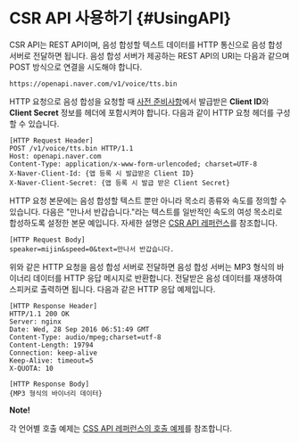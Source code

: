 # CSR API 사용하기 {#UsingAPI}

CSR API는 REST API이며, 음성 합성할 텍스트 데이터를 HTTP 통신으로 음성 합성 서버로 전달하면 됩니다. 음성 합성 서버가 제공하는 REST API의 URI는 다음과 같으며 POST 방식으로 연결을 시도해야 합니다.

```
https://openapi.naver.com/v1/voice/tts.bin
```

HTTP 요청으로 음성 합성을 요청할 때 [사전 준비사항](#Preparation)에서 발급받은 **Client ID**와 **Client Secret** 정보를 헤더에 포함시켜야 합니다. 다음과 같이 HTTP 요청 헤더를 구성할 수 있습니다.

```
[HTTP Request Header]
POST /v1/voice/tts.bin HTTP/1.1
Host: openapi.naver.com
Content-Type: application/x-www-form-urlencoded; charset=UTF-8
X-Naver-Client-Id: {앱 등록 시 발급받은 Client ID}
X-Naver-Client-Secret: {앱 등록 시 발급 받은 Client Secret}
```

HTTP 요청 본문에는 음성 합성할 텍스트 뿐만 아니라 목소리 종류와 속도를 정의할 수 있습니다. 다음은 "만나서 반갑습니다."라는 텍스트를 일반적인 속도의 여성 목소리로 합성하도록 설정한 본문 예입니다. 자세한 설명은 [CSR API 레퍼런스](#APIReference)를 참조합니다.

```
[HTTP Request Body]
speaker=mijin&speed=0&text=만나서 반갑습니다.
```

위와 같은 HTTP 요청을 음성 합성 서버로 전달하면 음성 합성 서버는 MP3 형식의 바이너리 데이터를 HTTP 응답 메시지로 반환합니다. 전달받은 음성 데이터를 재생하여 스피커로 출력하면 됩니다. 다음과 같은 HTTP 응답 예제입니다.

```
[HTTP Response Header]
HTTP/1.1 200 OK
Server: nginx
Date: Wed, 28 Sep 2016 06:51:49 GMT
Content-Type: audio/mpeg;charset=utf-8
Content-Length: 19794
Connection: keep-alive
Keep-Alive: timeout=5
X-QUOTA: 10

[HTTP Response Body]
{MP3 형식의 바이너리 데이터}
```

<div class="note">
<p><strong>Note!</strong></p>
<p>각 언어별 호출 예제는 <a href="#Examples">CSS API 레퍼런스의 호출 예제</a>를 참조합니다.</p>
</div>
